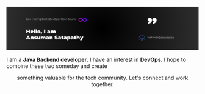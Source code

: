 ![profile.png](https://github.com/ansuman-satapathy/ansuman-satapathy/blob/main/assets/profile.png)



I am a **Java Backend developer**. I have an interest in **DevOps**. I hope to combine these two someday and create

<center>

something valuable for the tech community. Let's connect and work together.

</center>




